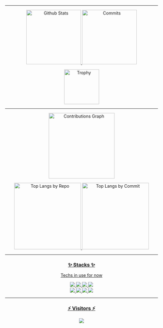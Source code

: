 <!--
**astaos/astaos** is a ✨ _special_ ✨ repository because its `README.md` (this file) appears on your GitHub profile.

Here are some ideas to get you started:

- 🔭 I’m currently working on ...
- 🌱 I’m currently learning ...
- 👯 I’m looking to collaborate on ...
- 🤔 I’m looking for help with ...
- 💬 Ask me about ...
- 📫 How to reach me: ...
- 😄 Pronouns: ...
- ⚡ Fun fact: ...
-->


* * *

<p align="middle"> 
  <a href="https://github.com/astaos"><img alt="Github Stats" height="180px" src="https://github-readme-stats-git-masterrstaa-rickstaa.vercel.app/api?username=astaos&show_icons=true&theme=dracula&include_all_commits=true&count_private=true" />
  <a href="https://github.com/astaos"><img alt="Commits" height="180px" src="http://github-profile-summary-cards.vercel.app/api/cards/productive-time?username=astaos&theme=dracula&utcOffset=8" />
</p>

<p align="middle"> 
  <a href="https://github.com/astaos"><img alt="Trophy" height="115px" src="https://github-profile-trophy.vercel.app/?username=astaos&column=7&theme=flat" />
</p>

* * *

<p align="middle"> 
  <a href="https://github.com/astaos"><img alt="Contributions Graph" height="217px" src="http://github-profile-summary-cards.vercel.app/api/cards/profile-details?username=astaos&theme=dracula" />
</p>

<p align="middle"> 
  <a href="https://github.com/astaos"><img alt="Top Langs by Repo" height="220px" src="http://github-profile-summary-cards.vercel.app/api/cards/repos-per-language?username=astaos&theme=dracula" />
  <a href="https://github.com/astaos"><img alt="Top Langs by Commit" height="220px" src="http://github-profile-summary-cards.vercel.app/api/cards/most-commit-language?username=astaos&theme=dracula" />
</p>

* * *

<h3 align="middle">✨ Stacks ✨</h3>
<p align="middle">Techs in use for now</p>
<p align="middle">

  <img src="https://img.shields.io/badge/Python-3776AB?style=flat&logo=Python&logoColor=white" />
  <img src="https://img.shields.io/badge/Lua-2C2D72?style=flat&logo=Lua&logoColor=white" />
  <img src="https://img.shields.io/badge/C++-F03A6A?style=flat&logo=CPlusPlus&logoColor=white" />
  <img src="https://img.shields.io/badge/C%23-239120?style=flat&logo=CSharp&logoColor=white" />
  <br>
  <img src="https://img.shields.io/badge/Linux-FCC624?style=flat&logo=Linux&logoColor=white" />
  <img src="https://img.shields.io/badge/Docker-2496ED?style=flat&logo=Docker&logoColor=white" />
  <img src="https://img.shields.io/badge/MariaDB-003545?style-flat&logo=MariaDB&logoColor=white" />
  <img src="https://img.shields.io/badge/Redmine-B32024?style-flat&logo=Redmine&logoColor=white" />

</p>

* * *

<h3 align="middle">⚡ Visitors ⚡</h3>
<p align="center"> 
  <a href="https://github.com/astaos"><img src="https://profile-counter.glitch.me/astaos/count.svg" />
</p>
